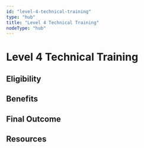 ```yaml
---
id: "level-4-technical-training"
type: "hub"
title: "Level 4 Technical Training"
nodeType: "hub"
---
```


# Level 4 Technical Training

<!-- TODO: Add description of Level 4 technical training -->

## Eligibility

<!-- TODO: Add eligibility requirements -->

## Benefits

<!-- TODO: Add benefits of this training level -->

## Final Outcome

<!-- TODO: Add expected outcomes -->

## Resources

<!-- TODO: Add relevant links and resources -->
